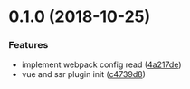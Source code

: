 <a name="0.1.0"></a>
# 0.1.0 (2018-10-25)


### Features

* implement webpack config read ([4a217de](https://github.com/easy-team/ves/commit/4a217de))
* vue and ssr plugin init ([c4739d8](https://github.com/easy-team/ves/commit/c4739d8))



